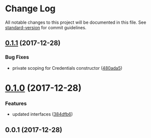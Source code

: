 # Change Log

All notable changes to this project will be documented in this file. See [standard-version](https://github.com/conventional-changelog/standard-version) for commit guidelines.

<a name="0.1.1"></a>
## [0.1.1](https://github.com/ArminTamzarian/aenigma/compare/v0.1.0...v0.1.1) (2017-12-28)


### Bug Fixes

* private scoping for Credentials constructor ([480ada5](https://github.com/ArminTamzarian/aenigma/commit/480ada5))



<a name="0.1.0"></a>
# [0.1.0](https://github.com/ArminTamzarian/aenigma/compare/v0.0.1...v0.1.0) (2017-12-28)


### Features

* updated interfaces ([384dfb6](https://github.com/ArminTamzarian/aenigma/commit/384dfb6))



<a name="0.0.1"></a>
## 0.0.1 (2017-12-28)
